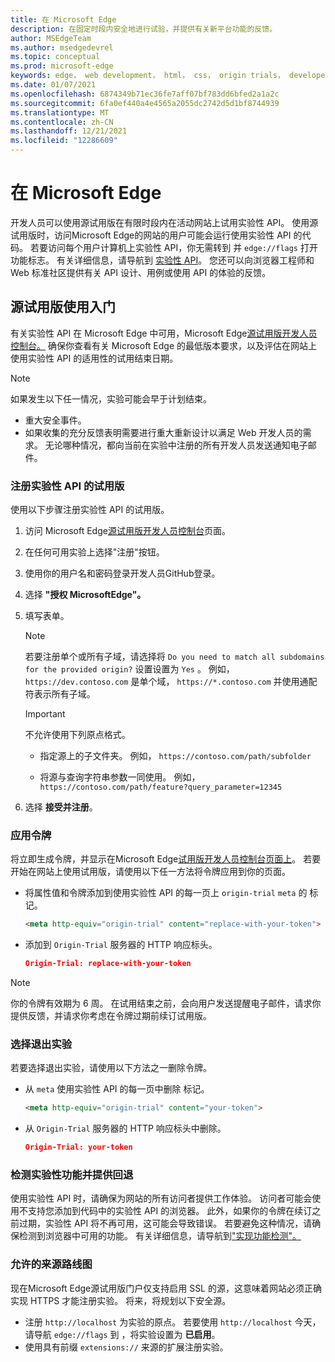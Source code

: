 ```yaml
---
title: 在 Microsoft Edge
description: 在固定时段内安全地进行试验，并提供有关新平台功能的反馈。
author: MSEdgeTeam
ms.author: msedgedevrel
ms.topic: conceptual
ms.prod: microsoft-edge
keywords: edge， web development， html， css， origin trials， developer
ms.date: 01/07/2021
ms.openlocfilehash: 6874349b71ec36fe7aff07bf783dd6bfed2a1a2c
ms.sourcegitcommit: 6fa0ef440a4e4565a2055dc2742d5d1bf8744939
ms.translationtype: MT
ms.contentlocale: zh-CN
ms.lasthandoff: 12/21/2021
ms.locfileid: "12286609"
---
```

# <a name="use-origin-trials-in-microsoft-edge"></a>在 Microsoft Edge

开发人员可以使用源试用版在有限时段内在活动网站上试用实验性 API。  使用源试用版时，访问Microsoft Edge的网站的用户可能会运行使用实验性 API 的代码。  若要访问每个用户计算机上实验性 API，你无需转到 并 `edge://flags` 打开功能标志。  有关详细信息，请导航到 [实验性 API](https://developer.microsoft.com/microsoft-edge/origin-trials)。  您还可以向浏览器工程师和 Web 标准社区提供有关 API 设计、用例或使用 API 的体验的反馈。


<!-- ====================================================================== -->
## <a name="get-started-using-origin-trials"></a>源试用版使用入门

有关实验性 API 在 Microsoft Edge 中可用，Microsoft Edge[源试用版开发人员控制台。](https://developer.microsoft.com/microsoft-edge/origin-trials)  确保你查看有关 Microsoft Edge 的最低版本要求，以及评估在网站上使用实验性 API 的适用性的试用结束日期。

> [!NOTE]
> 如果发生以下任一情况，实验可能会早于计划结束。
> *   重大安全事件。
> *   如果收集的充分反馈表明需要进行重大重新设计以满足 Web 开发人员的需求。
> 无论哪种情况，都向当前在实验中注册的所有开发人员发送通知电子邮件。

### <a name="register-for-a-trial-of-an-experimental-api"></a>注册实验性 API 的试用版

使用以下步骤注册实验性 API 的试用版。

1.  访问 Microsoft Edge[源试用版开发人员控制台](https://developer.microsoft.com/microsoft-edge/origin-trials)页面。
1.  在任何可用实验上选择"注册"按钮。
1.  使用你的用户名和密码登录开发人员GitHub登录。
1.  选择 **"授权 MicrosoftEdge"。**
1.  填写表单。

    > [!NOTE]
    > 若要注册单个或所有子域，请选择将 `Do you need to match all subdomains for the provided origin?` 设置设置为 `Yes` 。  例如， `https://dev.contoso.com` 是单个域， `https://*.contoso.com` 并使用通配符表示所有子域。

    > [!IMPORTANT]
    > 不允许使用下列原点格式。
    > *   指定源上的子文件夹。  例如， `https://contoso.com/path/subfolder`
    >
    > *   将源与查询字符串参数一同使用。  例如， `https://contoso.com/path/feature?query_parameter=12345`

1.  选择 **接受并注册**。

### <a name="apply-your-token"></a>应用令牌

将立即生成令牌，并显示在Microsoft Edge[试用版开发人员控制台页面上](https://developer.microsoft.com/microsoft-edge/origin-trials)。  若要开始在网站上使用试用版，请使用以下任一方法将令牌应用到你的页面。

*   将属性值和令牌添加到使用实验性 API 的每一页上 `origin-trial` `meta` 的 标记。

    ```html
    <meta http-equiv="origin-trial" content="replace-with-your-token">
    ```

*   添加到 `Origin-Trial` 服务器的 HTTP 响应标头。

    ```json
    Origin-Trial: replace-with-your-token
    ```

> [!NOTE]
> 你的令牌有效期为 6 周。  在试用结束之前，会向用户发送提醒电子邮件，请求你提供反馈，并请求你考虑在令牌过期前续订试用版。

### <a name="opt-out-of-an-experiment"></a>选择退出实验

若要选择退出实验，请使用以下方法之一删除令牌。

*   从 `meta` 使用实验性 API 的每一页中删除 标记。

    ```html
    <meta http-equiv="origin-trial" content="your-token">
    ```

*   从 `Origin-Trial` 服务器的 HTTP 响应标头中删除。

    ```json
    Origin-Trial: your-token
    ```

### <a name="detect-experimental-features-and-provide-a-fallback"></a>检测实验性功能并提供回退

使用实验性 API 时，请确保为网站的所有访问者提供工作体验。  访问者可能会使用不支持您添加到代码中的实验性 API 的浏览器。  此外，如果你的令牌在续订之前过期，实验性 API 将不再可用，这可能会导致错误。  若要避免这种情况，请确保检测到浏览器中可用的功能。  有关详细信息，请导航到["实现功能检测"。](https://developer.mozilla.org/docs/learn/tools_and_testing/cross_browser_testing/feature_detection)

### <a name="roadmap-for-allowed-origins"></a>允许的来源路线图

现在Microsoft Edge源试用版门户仅支持启用 SSL 的源，这意味着网站必须正确实现 HTTPS 才能注册实验。  将来，将规划以下安全源。

*   注册 `http://localhost` 为实验的原点。  若要使用 `http://localhost` 今天，请导航 `edge://flags` 到 ，将实验设置为 **已启用**。
*   使用具有前缀 `extensions://` 来源的扩展注册实验。
